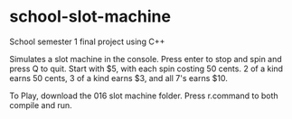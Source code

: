 # school-slot-machine
School semester 1 final project using C++

Simulates a slot machine in the console. Press enter to stop and spin and press Q to quit. Start with $5, with each spin costing 50 cents. 2 of a kind earns 50 cents, 3 of a kind earns $3, and all 7's earns $10.

To Play, download the 016 slot machine folder. Press r.command to both compile and run.
